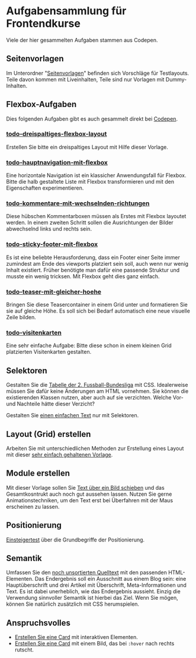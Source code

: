 # Aufgabensammlung für Frontendkurse

Viele der hier gesammelten Aufgaben stammen aus Codepen.

## Seitenvorlagen

Im Unterordner "[Seitenvorlagen](/Seitenvorlagen/)" befinden sich Vorschläge für Testlayouts. Teile davon kommen mit Liveinhalten, Teile sind nur Vorlagen mit Dummy-Inhalten.

## Flexbox-Aufgaben

Dies folgenden Aufgaben gibt es auch gesammelt direkt bei [Codepen](https://codepen.io/jensgro/full/wbqVEB).

### [todo-dreispaltiges-flexbox-layout](Flexbox-Aufgaben/todo-dreispaltiges-flexbox-layout)

Erstellen Sie bitte ein dreispaltiges Layout mit Hilfe dieser Vorlage.

### [todo-hauptnavigation-mit-flexbox](Flexbox-Aufgaben/todo-hauptnavigation-mit-flexbox)

Eine horizontale Navigation ist ein klassicher Anwendungsfall für Flexbox. Bitte die halb gestaltete Liste mit Flexbox transformieren und mit den Eigenschaften experimentieren.

### [todo-kommentare-mit-wechselnden-richtungen](Flexbox-Aufgaben/todo-kommentare-mit-wechselnden-richtungen)

Diese hübschen Kommentarboxen müssen als Erstes mit Flexbox layoutet werden. In einem zweiten Schritt sollen die Ausrichtungen der Bilder abwechselnd links und rechts sein.

### [todo-sticky-footer-mit-flexbox](Flexbox-Aufgaben/todo-sticky-footer-mit-flexbox)

Es ist eine beliebte Herausforderung, dass ein Footer einer Seite immer zumindest am Ende des viewports platziert sein soll, auch wenn nur wenig Inhalt existiert. Früher benötigte man dafür eine passende Struktur und musste ein wenig tricksen. Mit Flexbox geht dies ganz einfach.

### [todo-teaser-mit-gleicher-hoehe](Flexbox-Aufgaben/todo-teaser-mit-gleicher-hoehe)

Bringen Sie diese Teasercontainer in einem Grid unter und formatieren Sie sie auf gleiche Höhe. Es soll sich bei Bedarf automatisch eine neue visuelle Zeile bilden.

### [todo-visitenkarten](Flexbox-Aufgaben/todo-visitenkarten)

Eine sehr einfache Aufgabe: Bitte diese schon in einem kleinen Grid platzierten Visitenkarten gestalten.


## Selektoren

Gestalten Sie die [Tabelle der 2. Fussball-Bundesliga](Selektoren/bundesliga-tabelle) mit CSS. Idealerweise müssen Sie dafür keine Änderungen am HTML vornehmen. Sie können die existierenden Klassen nutzen, aber auch auf sie verzichten. 
Welche Vor- und Nachteile hätte dieser Verzicht?

Gestalten Sie [einen einfachen Text](Selektoren/text-mit-selektoren-gestalten/) nur mit Selektoren.

## Layout (Grid) erstellen

Arbeiten Sie mit unterschiedlichen Methoden zur Erstellung eines Layout mit dieser [sehr einfach gehaltenen Vorlage](Layout-erstellen/ein-einfaches-grid-bauen).

## Module erstellen

Mit dieser Vorlage sollen Sie [Text über ein Bild schieben](Module-erstellen/texte-ueber-bilder-schieben) und das Gesamtkosntrukt auch noch gut aussehen lassen. Nutzen Sie gerne Animationstechniken, um den Text erst bei Überfahren mit der Maus erscheinen zu lassen. 

## Positionierung

[Einsteigertest](Positionierung/test-positionierung) über die Grundbegriffe der Positionierung.


## Semantik

Umfassen Sie den [noch unsortierten Quelltext](Semantik/testaufgabe-einfaches-blog) mit den passenden HTML-Elementen. Das Endergebnis soll ein Ausschnitt aus einem Blog sein: eine Hauptüberschrift und drei Artikel mit Überschrift, Meta-Informationen und Text.
Es ist dabei unerheblich, wie das Endergebnis aussieht. Einzig die Verwendung sinnvoller Semantik ist hierbei das Ziel. Wenn Sie mögen, können Sie natürlich zusätzlich mit CSS herumspielen.

## Anspruchsvolles

- [Erstellen Sie eine Card](Module-erstellen/cards-1)  mit interaktiven Elementen.
- [Erstellen Sie eine Card](Module-erstellen/cards-2)  mit einem Bild, das bei `:hover` nach rechts rutscht.
